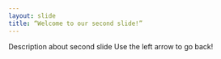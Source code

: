 ```yaml
---
layout: slide
title: “Welcome to our second slide!”
---
```

Description about second slide
Use the left arrow to go back!

